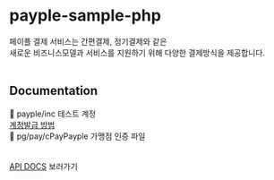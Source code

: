 # payple-sample-php

페이플 결제 서비스는 간편결제, 정기결제와 같은 <br>
새로운 비즈니스모델과 서비스를 지원하기 위해 다양한 결제방식을 제공합니다.
<br><br>
## Documentation

📂 payple/inc 테스트 계정<br> 
    [계정발급 방법](http://docs.payple.kr/card/install/account) <br>
📂 pg/pay/cPayPayple 가맹점 인증 파일<br> 
<br><br>
[API DOCS](https://docs.payple.kr/) 보러가기
